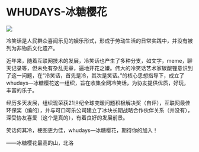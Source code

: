 # WHUDAYS-冰糖樱花

![](/group/dry-humor/logo.jpeg)

冷笑话是人民群众喜闻乐见的娱乐形式，形成于劳动生活的日常实践中，并没有被列为非物质文化遗产。

近年来，随着互联网技术的发展，冷笑话也产生了多种分支，如文字，meme，聊天记录等，但未免有杂乱无章，遍地开花之嫌。伟大的冷笑话艺术家碳酸锂意识到了这一问题，在“冷笑话，首先是冷，其次是笑话。”的核心思想指导下，成立了whudays—冰糖樱花这一组织，旨在收集全网冷笑话，为协友提供优质，好玩，丰富的乐子。

经历多天发展，组织现荣获21世纪全球变暖问题积极解决奖（自评），互联网最佳环保奖（编的），并与可口可乐公司建立了冰块长期战略合作伙伴关系（并没有），深受协友喜爱（这个是真的），有着良好的发展前景。

笑话何其冷，梗图更为佳，whudays—冰糖樱花，期待你的加入！

——冰糖樱花最高的山，北洛